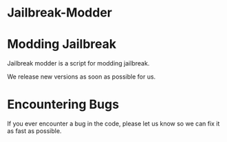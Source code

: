 # Jailbreak-Modder
 # Modding Jailbreak

Jailbreak modder is a script for modding jailbreak.

We release new versions as soon as possible for us.

# Encountering Bugs
If you ever encounter a bug in the code, please let us know so we can fix it as fast as possible.

